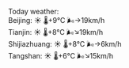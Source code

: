 Today weather:  
Beijing: ☀️   🌡️+9°C 🌬️→19km/h  
Tianjin: ☀️   🌡️+8°C 🌬️↘19km/h  
Shijiazhuang: ☀️   🌡️+8°C 🌬️→6km/h  
Tangshan: ☀️   🌡️+6°C 🌬️↘15km/h  
